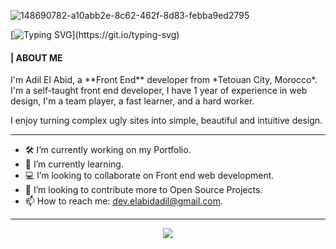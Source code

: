 ![148690782-a10abb2e-8c62-462f-8d83-febba9ed2795](https://user-images.githubusercontent.com/80136524/151661871-1f581a84-f028-4d87-bdff-df3a4bb60539.png)

[![Typing SVG](https://readme-typing-svg.herokuapp.com?color=%2316E9BF&size=35&center=true&vCenter=true&width=1000&lines=Hi%2C+Welcome+to+my+GitHub+profile!)](https://git.io/typing-svg)

<h4>| ABOUT ME</h4>
I'm Adil El Abid, a **Front End** developer from *Tetouan City, Morocco*. I'm a self-taught front end developer, I have 1 year of experience in web design, I'm a team player, a fast learner, and a hard worker. 

I enjoy turning complex ugly sites into simple, beautiful and intuitive design.


***

- 🛠️ I’m currently working on my Portfolio.
- 🌱 I’m currently learning.
- 💻 I’m looking to collaborate on Front end web development.
- 📂 I’m looking to contribute more to Open Source Projects.
- 📫 How to reach me: dev.elabidadil@gmail.com.

***

<p align="center">
  <a href="https://skillicons.dev">
    <img src="https://skillicons.dev/icons?i=html,css,sass,bootstrap,git,figma" />
  </a>
</p>
